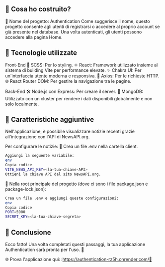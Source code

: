 ## 🌟 Cosa ho costruito?
🔑 Nome del progetto: Authentication
Come suggerisce il nome, questo progetto consente agli utenti di registrarsi o accedere al proprio account se già presente nel database. Una volta autenticati, gli utenti possono accedere alla pagina Home.

## 🚀 Tecnologie utilizzate
Front-End
🎨 SCSS: Per lo styling.
⚛️ React: Framework utilizzato insieme al sistema di building Vite per performance elevate.
✨ Chakra UI: Per un'interfaccia utente moderna e responsiva.
📡 Axios: Per le richieste HTTP.
🌐 React Router DOM: Per gestire la navigazione tra le pagine.

Back-End
🛠️ Node.js con Express: Per creare il server.
📂 MongoDB: Utilizzato con un cluster per rendere i dati disponibili globalmente e non solo localmente.

## 📰 Caratteristiche aggiuntive
Nell'applicazione, è possibile visualizzare notizie recenti grazie all'integrazione con l'API di NewsAPI.org.

Per configurare le notizie:
🔧 Crea un file .env nella cartella client.

```bash
Aggiungi la seguente variabile:
env
Copia codice
VITE_NEWS_API_KEY=<la-tua-chiave-API>
Ottieni la chiave API dal sito NewsAPI.org.
```
📜 Nella root principale del progetto (dove ci sono i file package.json e package-lock.json):

```bash
Crea un file .env e aggiungi queste configurazioni:
env
Copia codice
PORT=5000
SECRET_KEY=<la-tua-chiave-segreta>
```

## 🏁 Conclusione
Ecco fatto! Una volta completati questi passaggi, la tua applicazione Authentication sarà pronta per l'uso. 🎉

🌐 Prova l'applicazione qui: :https://authentication-rz5h.onrender.com/🚀
